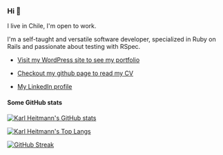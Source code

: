 ### Hi 👋

I live in Chile, I'm open to work.

I'm a self-taught and versatile software developer, specialized in Ruby on Rails and passionate about testing with RSpec.

- [Visit my WordPress site to see my portfolio](https://www.karlheitmann.com?utm_source=github_profile&utm_medium=profile&utm_campaign=find_a_good_dev)

- [Checkout my github page to read my CV](https://karlheitmann.github.io/)

- [My LinkedIn profile](https://www.linkedin.com/in/karl-heitmann-ab888b1aa/)

#### Some GitHub stats

<!-- [![trophy](https://github-profile-trophy.vercel.app/?username=karlheitmann&theme=gruvbox)](https://github.com/ryo-ma/github-profile-trophy) -->
<!--[![Karl Heitmann's GitHub stats](https://github-readme-stats.vercel.app/api?username=KarlHeitmann&show=reviews,discussions_started,discussions_answered,prs_merged,prs_merged_percentage&show_icons=true)](https://github.com/anuraghazra/github-readme-stats)-->
[![Karl Heitmann's GitHub stats](https://github-readme-stats.vercel.app/api?username=KarlHeitmann&show=discussions_started,prs_merged,prs_merged_percentage&show_icons=true)](https://github.com/anuraghazra/github-readme-stats)
<!--

weights: 1.0 | 0.0

[![Karl Heitmann's Top Langs](https://github-readme-stats.vercel.app/api/top-langs/?username=KarlHeitmann&size_weight=1.0&count_weight=0.0)](https://github.com/anuraghazra/github-readme-stats)

[![Karl Heitmann's Top Langs](https://github-readme-stats.vercel.app/api/top-langs/?username=KarlHeitmann&size_weight=1.0&count_weight=0.0&exclude_repo=cv_latex,KarlHeitmann.github.io)](https://github.com/anuraghazra/github-readme-stats)

weights: 0.5 | 0.5

[![Karl Heitmann's Top Langs](https://github-readme-stats.vercel.app/api/top-langs/?username=KarlHeitmann&size_weight=0.5&count_weight=0.5)](https://github.com/anuraghazra/github-readme-stats)

[![Karl Heitmann's Top Langs](https://github-readme-stats.vercel.app/api/top-langs/?username=KarlHeitmann&size_weight=0.5&count_weight=0.5&KarlHeitmann.github.io)](https://github.com/anuraghazra/github-readme-stats)
-->
[![Karl Heitmann's Top Langs](https://github-readme-stats.vercel.app/api/top-langs/?username=KarlHeitmann&size_weight=0.5&count_weight=0.5&exclude_repo=cv_latex,KarlHeitmann.github.io)](https://github.com/anuraghazra/github-readme-stats)
<!--
weights: 0.0 | 1.0

[![Karl Heitmann's Top Langs](https://github-readme-stats.vercel.app/api/top-langs/?username=KarlHeitmann&size_weight=0.0&count_weight=1.0)](https://github.com/anuraghazra/github-readme-stats)

[![Karl Heitmann's Top Langs](https://github-readme-stats.vercel.app/api/top-langs/?username=KarlHeitmann&size_weight=0.0&count_weight=1.0&exclude_repo=cv_latex,KarlHeitmann.github.io)](https://github.com/anuraghazra/github-readme-stats)
-->



[![GitHub Streak](https://streak-stats.demolab.com/?user=KarlHeitmann)](https://git.io/streak-stats)
